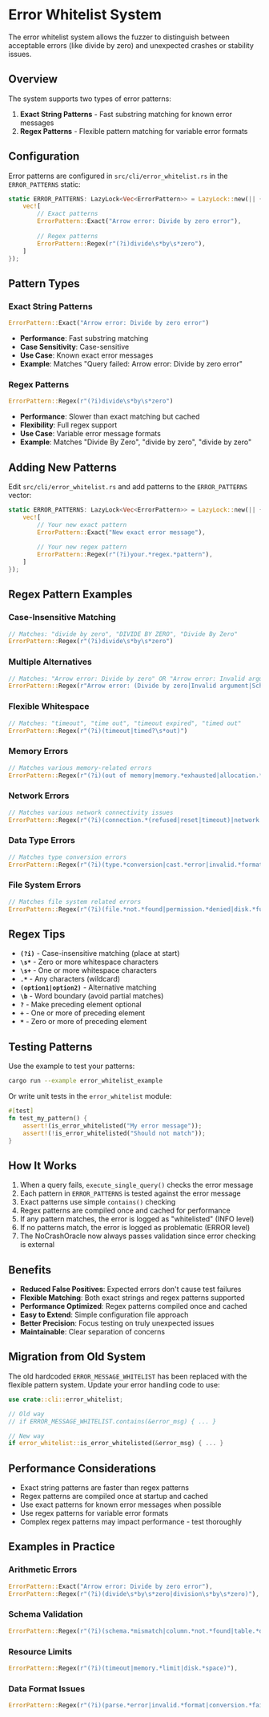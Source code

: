 # Error Whitelist System

The error whitelist system allows the fuzzer to distinguish between acceptable errors (like divide by zero) and unexpected crashes or stability issues.

## Overview

The system supports two types of error patterns:

1. **Exact String Patterns** - Fast substring matching for known error messages
2. **Regex Patterns** - Flexible pattern matching for variable error formats

## Configuration

Error patterns are configured in `src/cli/error_whitelist.rs` in the `ERROR_PATTERNS` static:

```rust
static ERROR_PATTERNS: LazyLock<Vec<ErrorPattern>> = LazyLock::new(|| {
    vec![
        // Exact patterns
        ErrorPattern::Exact("Arrow error: Divide by zero error"),
        
        // Regex patterns
        ErrorPattern::Regex(r"(?i)divide\s*by\s*zero"),
    ]
});
```

## Pattern Types

### Exact String Patterns

```rust
ErrorPattern::Exact("Arrow error: Divide by zero error")
```

- **Performance**: Fast substring matching
- **Case Sensitivity**: Case-sensitive
- **Use Case**: Known exact error messages
- **Example**: Matches "Query failed: Arrow error: Divide by zero error"

### Regex Patterns

```rust
ErrorPattern::Regex(r"(?i)divide\s*by\s*zero")
```

- **Performance**: Slower than exact matching but cached
- **Flexibility**: Full regex support
- **Use Case**: Variable error message formats
- **Example**: Matches "Divide By Zero", "divide by zero", "divide  by  zero"

## Adding New Patterns

Edit `src/cli/error_whitelist.rs` and add patterns to the `ERROR_PATTERNS` vector:

```rust
static ERROR_PATTERNS: LazyLock<Vec<ErrorPattern>> = LazyLock::new(|| {
    vec![
        // Your new exact pattern
        ErrorPattern::Exact("New exact error message"),
        
        // Your new regex pattern
        ErrorPattern::Regex(r"(?i)your.*regex.*pattern"),
    ]
});
```

## Regex Pattern Examples

### Case-Insensitive Matching
```rust
// Matches: "divide by zero", "DIVIDE BY ZERO", "Divide By Zero"
ErrorPattern::Regex(r"(?i)divide\s*by\s*zero")
```

### Multiple Alternatives
```rust
// Matches: "Arrow error: Divide by zero" OR "Arrow error: Invalid argument"
ErrorPattern::Regex(r"Arrow error: (Divide by zero|Invalid argument|Schema mismatch)")
```

### Flexible Whitespace
```rust
// Matches: "timeout", "time out", "timeout expired", "timed out"
ErrorPattern::Regex(r"(?i)(timeout|timed?\s*out)")
```

### Memory Errors
```rust
// Matches various memory-related errors
ErrorPattern::Regex(r"(?i)(out of memory|memory.*exhausted|allocation.*failed)")
```

### Network Errors
```rust
// Matches various network connectivity issues
ErrorPattern::Regex(r"(?i)(connection.*(refused|reset|timeout)|network.*unreachable)")
```

### Data Type Errors
```rust
// Matches type conversion errors
ErrorPattern::Regex(r"(?i)(type.*conversion|cast.*error|invalid.*format)")
```

### File System Errors
```rust
// Matches file system related errors
ErrorPattern::Regex(r"(?i)(file.*not.*found|permission.*denied|disk.*full)")
```

## Regex Tips

- **`(?i)`** - Case-insensitive matching (place at start)
- **`\s*`** - Zero or more whitespace characters
- **`\s+`** - One or more whitespace characters  
- **`.*`** - Any characters (wildcard)
- **`(option1|option2)`** - Alternative matching
- **`\b`** - Word boundary (avoid partial matches)
- **`?`** - Make preceding element optional
- **`+`** - One or more of preceding element
- **`*`** - Zero or more of preceding element

## Testing Patterns

Use the example to test your patterns:

```bash
cargo run --example error_whitelist_example
```

Or write unit tests in the `error_whitelist` module:

```rust
#[test]
fn test_my_pattern() {
    assert!(is_error_whitelisted("My error message"));
    assert!(!is_error_whitelisted("Should not match"));
}
```

## How It Works

1. When a query fails, `execute_single_query()` checks the error message
2. Each pattern in `ERROR_PATTERNS` is tested against the error message
3. Exact patterns use simple `contains()` checking
4. Regex patterns are compiled once and cached for performance
5. If any pattern matches, the error is logged as "whitelisted" (INFO level)
6. If no patterns match, the error is logged as problematic (ERROR level)
7. The NoCrashOracle now always passes validation since error checking is external

## Benefits

- **Reduced False Positives**: Expected errors don't cause test failures
- **Flexible Matching**: Both exact strings and regex patterns supported
- **Performance Optimized**: Regex patterns compiled once and cached
- **Easy to Extend**: Simple configuration file approach
- **Better Precision**: Focus testing on truly unexpected issues
- **Maintainable**: Clear separation of concerns

## Migration from Old System

The old hardcoded `ERROR_MESSAGE_WHITELIST` has been replaced with the flexible pattern system. Update your error handling code to use:

```rust
use crate::cli::error_whitelist;

// Old way
// if ERROR_MESSAGE_WHITELIST.contains(&error_msg) { ... }

// New way  
if error_whitelist::is_error_whitelisted(&error_msg) { ... }
```

## Performance Considerations

- Exact string patterns are faster than regex patterns
- Regex patterns are compiled once at startup and cached
- Use exact patterns for known error messages when possible
- Use regex patterns for variable error formats
- Complex regex patterns may impact performance - test thoroughly

## Examples in Practice

### Arithmetic Errors
```rust
ErrorPattern::Exact("Arrow error: Divide by zero error"),
ErrorPattern::Regex(r"(?i)(divide\s*by\s*zero|division\s*by\s*zero)"),
```

### Schema Validation
```rust
ErrorPattern::Regex(r"(?i)(schema.*mismatch|column.*not.*found|table.*does.*not.*exist)"),
```

### Resource Limits
```rust
ErrorPattern::Regex(r"(?i)(timeout|memory.*limit|disk.*space)"),
```

### Data Format Issues
```rust
ErrorPattern::Regex(r"(?i)(parse.*error|invalid.*format|conversion.*failed)"),
``` 